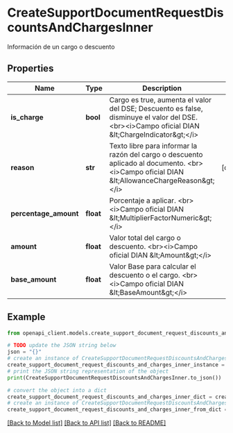 # CreateSupportDocumentRequestDiscountsAndChargesInner

Información de un cargo o descuento

## Properties

Name | Type | Description | Notes
------------ | ------------- | ------------- | -------------
**is_charge** | **bool** | Cargo es true, aumenta el valor del DSE; Descuento es false, disminuye el valor del DSE. &lt;br&gt;&lt;i&gt;Campo oficial DIAN &amp;lt;ChargeIndicator&amp;gt;&lt;/i&gt; | 
**reason** | **str** | Texto libre para informar la razón del cargo o descuento aplicado al documento. &lt;br&gt;&lt;i&gt;Campo oficial DIAN &amp;lt;AllowanceChargeReason&amp;gt;&lt;/i&gt; | [optional] 
**percentage_amount** | **float** | Porcentaje a aplicar. &lt;br&gt;&lt;i&gt;Campo oficial DIAN &amp;lt;MultiplierFactorNumeric&amp;gt;&lt;/i&gt; | 
**amount** | **float** | Valor total del cargo o descuento. &lt;br&gt;&lt;i&gt;Campo oficial DIAN &amp;lt;Amount&amp;gt;&lt;/i&gt; | 
**base_amount** | **float** | Valor Base para calcular el descuento o el cargo. &lt;br&gt;&lt;i&gt;Campo oficial DIAN &amp;lt;BaseAmount&amp;gt;&lt;/i&gt; | 

## Example

```python
from openapi_client.models.create_support_document_request_discounts_and_charges_inner import CreateSupportDocumentRequestDiscountsAndChargesInner

# TODO update the JSON string below
json = "{}"
# create an instance of CreateSupportDocumentRequestDiscountsAndChargesInner from a JSON string
create_support_document_request_discounts_and_charges_inner_instance = CreateSupportDocumentRequestDiscountsAndChargesInner.from_json(json)
# print the JSON string representation of the object
print(CreateSupportDocumentRequestDiscountsAndChargesInner.to_json())

# convert the object into a dict
create_support_document_request_discounts_and_charges_inner_dict = create_support_document_request_discounts_and_charges_inner_instance.to_dict()
# create an instance of CreateSupportDocumentRequestDiscountsAndChargesInner from a dict
create_support_document_request_discounts_and_charges_inner_from_dict = CreateSupportDocumentRequestDiscountsAndChargesInner.from_dict(create_support_document_request_discounts_and_charges_inner_dict)
```
[[Back to Model list]](../README.md#documentation-for-models) [[Back to API list]](../README.md#documentation-for-api-endpoints) [[Back to README]](../README.md)


